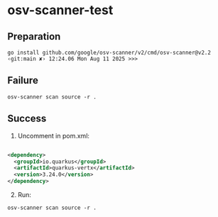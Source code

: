 # osv-scanner-test

## Preparation

```shell
go install github.com/google/osv-scanner/v2/cmd/osv-scanner@v2.2                                                                                                                                                                                                           ‹git:main ✘› 12:24.06 Mon Aug 11 2025 >>> 
```

## Failure

```shell
osv-scanner scan source -r .
```

## Success

1. Uncomment in pom.xml:

```xml

<dependency>
  <groupId>io.quarkus</groupId>
  <artifactId>quarkus-vertx</artifactId>
  <version>3.24.0</version>
</dependency>
```

2. Run:

```shell
osv-scanner scan source -r .
```

